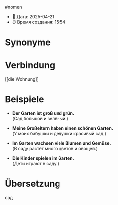 
#nomen
- 📍 Дата: 2025-04-21
- ⏰ Время создания: 15:54
# Synonyme

# Verbindung 
[[die Wohnung]]
# Beispiele
- **Der Garten ist groß und grün.**  
    (Сад большой и зелёный.)
    
- **Meine Großeltern haben einen schönen Garten.**  
    (У моих бабушки и дедушки красивый сад.)
    
- **Im Garten wachsen viele Blumen und Gemüse.**  
    (В саду растёт много цветов и овощей.)
    
- **Die Kinder spielen im Garten.**  
    (Дети играют в саду.)
# Übersetzung
сад